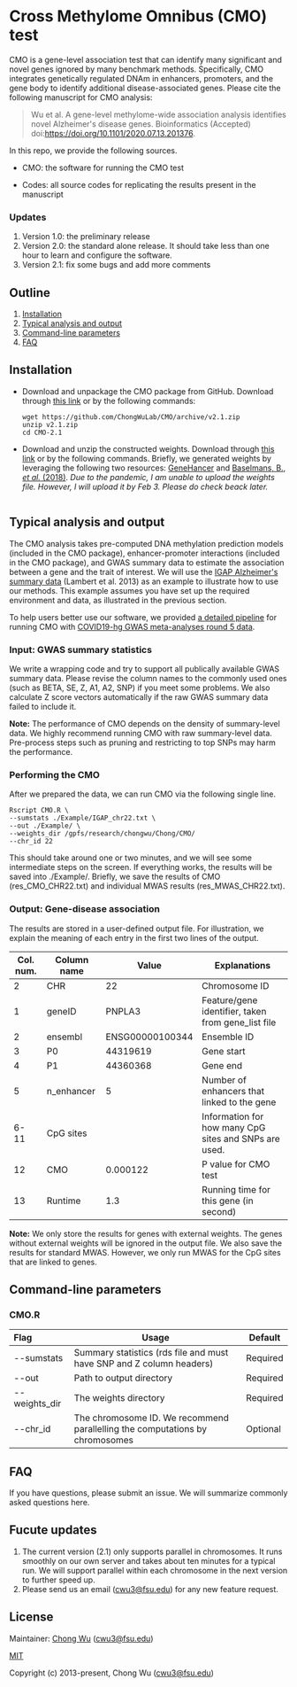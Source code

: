 # Cross Methylome Omnibus (CMO) test

CMO is a gene-level association test that can identify many significant and novel genes ignored by many benchmark methods.  Specifically,  CMO integrates genetically regulated DNAm in enhancers, promoters, and the gene body to identify additional disease-associated genes. Please cite the following manuscript for CMO analysis:

>  Wu et al. A gene-level methylome-wide association analysis identifies novel Alzheimer's disease genes. Bioinformatics (Accepted) doi:https://doi.org/10.1101/2020.07.13.201376. 

In this repo, we provide the following sources.

* CMO: the software for running the CMO test

* Codes: all source codes for replicating the results present in the manuscript




### Updates

1. Version 1.0: the preliminary release
2. Version 2.0: the standard alone release. It should take less than one hour to learn and configure the software.
3. Version 2.1: fix some bugs and add more comments



## Outline

1. [Installation](#Installation)
2. [Typical analysis and output](#Analysis)
3. [Command-line parameters](#Command)
4. [FAQ](#FAQ)



## <a name="Installation"></a>Installation

- Download and unpackage the CMO package from GitHub. Download through [this link](https://github.com/ChongWuLab/CMO/releases/tag/v1.0) or by the following commands:

  ~~~
  wget https://github.com/ChongWuLab/CMO/archive/v2.1.zip
  unzip v2.1.zip
  cd CMO-2.1
  ~~~

- Download and unzip the constructed weights. Download through [this link]() or by the following commands. Briefly, we generated weights by leveraging the following two resources: [GeneHancer](https://genecards.weizmann.ac.il/geneloc_prev/index.shtml) and [Baselmans, B., *et al.* (2018)](http://bbmri.researchlumc.nl/atlas/#data). *Due to the pandemic, I am unable to upload the weights file. However, I will upload it by Feb 3. Please do check beack later.*

  ~~~
  
  ~~~
  
  


## <a name="Analysis"></a>Typical analysis and output

The CMO analysis takes pre-computed DNA methylation prediction models (included in the CMO package), enhancer-promoter interactions (included in the CMO package), and GWAS summary data to estimate the association between a gene and the trait of interest. We will use the [IGAP Alzheimer's summary data](http://web.pasteur-lille.fr/en/recherche/u744/igap/igap_download.php) (Lambert et al. 2013) as an example to illustrate how to use our methods. This example assumes you have set up the required environment and data, as illustrated in the previous section. 

To help users better use our software, we provided [a detailed pipeline]() for running CMO with [COVID19-hg GWAS meta-analyses round 5 data](https://www.covid19hg.org/results/).

### Input: GWAS summary statistics

We write a wrapping code and try to support all publically available GWAS summary data. Please revise the column names to the commonly used ones  (such as BETA, SE, Z, A1, A2, SNP) if you meet some problems. We also calculate Z score vectors automatically if the raw GWAS summary data failed to include it. 

**Note:** The performance of CMO depends on the density of summary-level data. We highly recommend running CMO with raw summary-level data. Pre-process steps such as pruning and restricting to top SNPs may harm the performance.

### Performing the CMO

After we prepared the data, we can run CMO via the following single line.

```
Rscript CMO.R \
--sumstats ./Example/IGAP_chr22.txt \
--out ./Example/ \
--weights_dir /gpfs/research/chongwu/Chong/CMO/
--chr_id 22
```

This should take around one or two minutes, and we will see some intermediate steps on the screen. If everything works, the results will be saved into ./Example/. Briefly, we save the results of CMO (res_CMO_CHR22.txt) and individual MWAS results (res_MWAS_CHR22.txt).



### Output: Gene-disease association

The results are stored in a user-defined output file. For illustration, we explain the meaning of each entry in the first two lines of the output.

| Col. num. | Column name | Value           | Explanations                                          |
| --------- | ----------- | --------------- | ----------------------------------------------------- |
| 2         | CHR         | 22              | Chromosome ID                                         |
| 1         | geneID      | PNPLA3          | Feature/gene identifier, taken from gene_list file    |
| 2         | ensembl     | ENSG00000100344 | Ensemble ID                                           |
| 3         | P0          | 44319619        | Gene start                                            |
| 4         | P1          | 44360368        | Gene end                                              |
| 5         | n_enhancer  | 5               | Number of enhancers that linked to the gene           |
| 6- 11     | CpG sites   |                 | Information for how many CpG sites and SNPs are used. |
| 12        | CMO         | 0.000122        | P value for CMO test                                  |
| 13        | Runtime     | 1.3             | Running time for this gene (in second)                |

**Note:** We only store the results for genes with external weights. The genes without external weights will be ignored in the output file. We also save the results for standard MWAS. However, we only run MWAS for the CpG sites that are linked to genes. 

## <a name="Command"></a>Command-line parameters

### CMO.R

| Flag          | Usage                                                        | Default  |
| :------------ | ------------------------------------------------------------ | -------- |
| --sumstats    | Summary statistics (rds file and must have SNP and Z column headers) | Required |
| --out         | Path to output directory                                     | Required |
| --weights_dir | The weights directory                                        | Required |
| --chr_id      | The chromosome ID. We recommend parallelling the computations by chromosomes | Optional |

## <a name="Analysis"></a>FAQ

If you have questions, please submit an issue. We will summarize commonly asked questions here. 



## Fucute updates

1. The current version (2.1) only supports parallel in chromosomes. It runs smoothly on our own server and takes about ten minutes for a typical run. We will support parallel within each chromosome in the next version to further speed up.
2. Please send us an email ([cwu3@fsu.edu](mailto:cwu3@fsu.edu)) for any new feature request.

## License

Maintainer: [Chong Wu](http://wuchong.org/index.html) (cwu3@fsu.edu)

[MIT](http://opensource.org/licenses/MIT)

Copyright (c) 2013-present, Chong Wu (cwu3@fsu.edu)